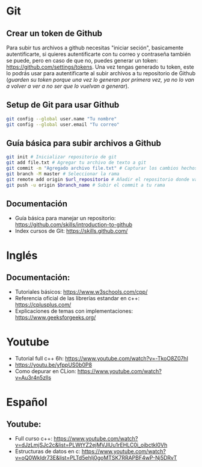 # Git
## Crear un token de Github
Para subir tus archivos a github necesitas "iniciar seción", basicamente autentificarte, si quieres autentificarte con tu correo y contraseña también se puede, pero en caso de que no, puedes generar un token: https://github.com/settings/tokens. Una vez tengas generado tu token, este lo podrás usar para autentificarte al subir archivos a tu repositorio de Github (_guarden su token porque una vez lo generan por primera vez, ya no lo van a volver a ver a no ser que lo vuelvan a generar_).
## Setup de Git para usar Github

``` bash
git config --global user.name "Tu nombre"
git config --global user.email "Tu correo"
```
## Guía básica para subir archivos a Github
``` bash
git init # Inicializar repositorio de git
git add file.txt # Agregar tu archivo de texto a git
git commit -m "Agregado archivo file.txt" # Capturar los cambios hechos
git branch -M master # Seleccionar la rama 
git remote add origin $url_repositorio # Añadir el repositorio donde vas a subir tus archivos. Este paso solo es necesario una vez.
git push -u origin $branch_name # Subir el commit a tu rama
```
## Documentación
+ Guía básica para manejar un repositorio: https://github.com/skills/introduction-to-github
+ Index cursos de Git: https://skills.github.com/
# Inglés
## Documentación:
+ Tutoriales básicos: https://www.w3schools.com/cpp/
+ Referencia oficial de las librerías estandar en c++: https://cplusplus.com/
+ Explicaciones de temas con implementaciones: https://www.geeksforgeeks.org/
# Youtube
+ Tutorial full c++ 6h: https://www.youtube.com/watch?v=-TkoO8Z07hI
 + https://youtu.be/yfppUS0b0P8
 + Como depurar en CLion: https://www.youtube.com/watch?v=Au3r4n5zlls
# Español
## Youtube: 
+ Full curso c++: https://www.youtube.com/watch?v=dJzLmjSJc2c&list=PLWtYZ2ejMVJlUu1rEHLC0i_oibctkl0Vh
+ Estructuras de datos en c: https://www.youtube.com/watch?v=oQ0WkIdr73E&list=PLTd5ehIj0goMTSK7RRAPBF4wP-Nj5DRvT
